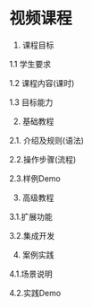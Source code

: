 # 视频课程

1. 课程目标

1.1 学生要求
   
1.2 课程内容(课时)
   
1.3 目标能力
   
2. 基础教程

2.1. 介绍及规则(语法)
    
2.2.操作步骤(流程)
    
2.3.样例Demo
    
3. 高级教程

3.1.扩展功能
    
3.2.集成开发
    
4. 案例实践

4.1.场景说明
    
4.2.实践Demo